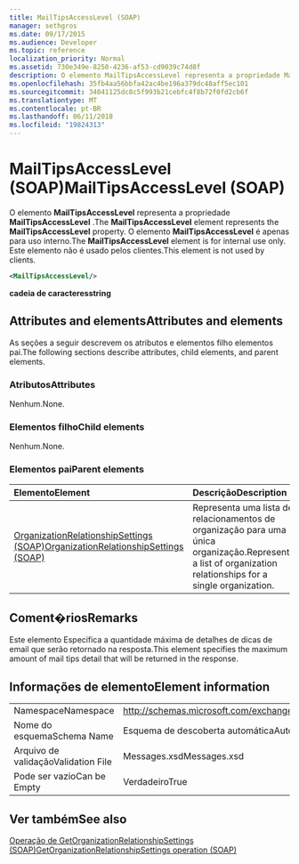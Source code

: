 ```yaml
---
title: MailTipsAccessLevel (SOAP)
manager: sethgros
ms.date: 09/17/2015
ms.audience: Developer
ms.topic: reference
localization_priority: Normal
ms.assetid: 730e349e-8250-4236-af53-cd9039c74d8f
description: O elemento MailTipsAccessLevel representa a propriedade MailTipsAccessLevel. O elemento MailTipsAccessLevel é apenas para uso interno. Este elemento não é usado pelos clientes.
ms.openlocfilehash: 35fb4aa56bbfa42ac4be196a379dc48aff5ec101
ms.sourcegitcommit: 34041125dc8c5f993b21cebfc4f8b72f0fd2cb6f
ms.translationtype: MT
ms.contentlocale: pt-BR
ms.lasthandoff: 06/11/2018
ms.locfileid: "19824313"
---
```

# <a name="mailtipsaccesslevel-soap"></a><span data-ttu-id="15738-105">MailTipsAccessLevel (SOAP)</span><span class="sxs-lookup"><span data-stu-id="15738-105">MailTipsAccessLevel (SOAP)</span></span>

<span data-ttu-id="15738-106">O elemento **MailTipsAccessLevel** representa a propriedade **MailTipsAccessLevel** .</span><span class="sxs-lookup"><span data-stu-id="15738-106">The **MailTipsAccessLevel** element represents the **MailTipsAccessLevel** property.</span></span> <span data-ttu-id="15738-107">O elemento **MailTipsAccessLevel** é apenas para uso interno.</span><span class="sxs-lookup"><span data-stu-id="15738-107">The **MailTipsAccessLevel** element is for internal use only.</span></span> <span data-ttu-id="15738-108">Este elemento não é usado pelos clientes.</span><span class="sxs-lookup"><span data-stu-id="15738-108">This element is not used by clients.</span></span> 
  
```XML
<MailTipsAccessLevel/>
```

 <span data-ttu-id="15738-109">**cadeia de caracteres**</span><span class="sxs-lookup"><span data-stu-id="15738-109">**string**</span></span>
## <a name="attributes-and-elements"></a><span data-ttu-id="15738-110">Attributes and elements</span><span class="sxs-lookup"><span data-stu-id="15738-110">Attributes and elements</span></span>

<span data-ttu-id="15738-111">As seções a seguir descrevem os atributos e elementos filho elementos pai.</span><span class="sxs-lookup"><span data-stu-id="15738-111">The following sections describe attributes, child elements, and parent elements.</span></span>
  
### <a name="attributes"></a><span data-ttu-id="15738-112">Atributos</span><span class="sxs-lookup"><span data-stu-id="15738-112">Attributes</span></span>

<span data-ttu-id="15738-113">Nenhum.</span><span class="sxs-lookup"><span data-stu-id="15738-113">None.</span></span>
  
### <a name="child-elements"></a><span data-ttu-id="15738-114">Elementos filho</span><span class="sxs-lookup"><span data-stu-id="15738-114">Child elements</span></span>

<span data-ttu-id="15738-115">Nenhum.</span><span class="sxs-lookup"><span data-stu-id="15738-115">None.</span></span>
  
### <a name="parent-elements"></a><span data-ttu-id="15738-116">Elementos pai</span><span class="sxs-lookup"><span data-stu-id="15738-116">Parent elements</span></span>

|<span data-ttu-id="15738-117">**Elemento**</span><span class="sxs-lookup"><span data-stu-id="15738-117">**Element**</span></span>|<span data-ttu-id="15738-118">**Descrição**</span><span class="sxs-lookup"><span data-stu-id="15738-118">**Description**</span></span>|
|:-----|:-----|
|[<span data-ttu-id="15738-119">OrganizationRelationshipSettings (SOAP)</span><span class="sxs-lookup"><span data-stu-id="15738-119">OrganizationRelationshipSettings (SOAP)</span></span>](organizationrelationshipsettings-soap.md) <br/> |<span data-ttu-id="15738-120">Representa uma lista de relacionamentos de organização para uma única organização.</span><span class="sxs-lookup"><span data-stu-id="15738-120">Represents a list of organization relationships for a single organization.</span></span>  <br/> |
   
## <a name="remarks"></a><span data-ttu-id="15738-121">Coment�rios</span><span class="sxs-lookup"><span data-stu-id="15738-121">Remarks</span></span>

<span data-ttu-id="15738-122">Este elemento Especifica a quantidade máxima de detalhes de dicas de email que serão retornado na resposta.</span><span class="sxs-lookup"><span data-stu-id="15738-122">This element specifies the maximum amount of mail tips detail that will be returned in the response.</span></span>
  
## <a name="element-information"></a><span data-ttu-id="15738-123">Informações de elemento</span><span class="sxs-lookup"><span data-stu-id="15738-123">Element information</span></span>

|||
|:-----|:-----|
|<span data-ttu-id="15738-124">Namespace</span><span class="sxs-lookup"><span data-stu-id="15738-124">Namespace</span></span>  <br/> |http://schemas.microsoft.com/exchange/2010/Autodiscover  <br/> |
|<span data-ttu-id="15738-125">Nome do esquema</span><span class="sxs-lookup"><span data-stu-id="15738-125">Schema Name</span></span>  <br/> |<span data-ttu-id="15738-126">Esquema de descoberta automática</span><span class="sxs-lookup"><span data-stu-id="15738-126">Autodiscover schema</span></span>  <br/> |
|<span data-ttu-id="15738-127">Arquivo de validação</span><span class="sxs-lookup"><span data-stu-id="15738-127">Validation File</span></span>  <br/> |<span data-ttu-id="15738-128">Messages.xsd</span><span class="sxs-lookup"><span data-stu-id="15738-128">Messages.xsd</span></span>  <br/> |
|<span data-ttu-id="15738-129">Pode ser vazio</span><span class="sxs-lookup"><span data-stu-id="15738-129">Can be Empty</span></span>  <br/> |<span data-ttu-id="15738-130">Verdadeiro</span><span class="sxs-lookup"><span data-stu-id="15738-130">True</span></span>  <br/> |
   
## <a name="see-also"></a><span data-ttu-id="15738-131">Ver também</span><span class="sxs-lookup"><span data-stu-id="15738-131">See also</span></span>



[<span data-ttu-id="15738-132">Operação de GetOrganizationRelationshipSettings (SOAP)</span><span class="sxs-lookup"><span data-stu-id="15738-132">GetOrganizationRelationshipSettings operation (SOAP)</span></span>](getorganizationrelationshipsettings-operation-soap.md)

